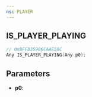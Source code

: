 ```yaml
---
ns: PLAYER
---
```

## IS_PLAYER_PLAYING

```c
// 0xBFFB35986CAAE58C
Any IS_PLAYER_PLAYING(Any p0);
```

## Parameters
* **p0**:
